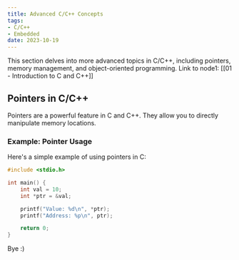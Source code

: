 ```yaml
---
title: Advanced C/C++ Concepts
tags:
- C/C++
- Embedded
date: 2023-10-19
---
```



This section delves into more advanced topics in C/C++, including pointers, memory management, and object-oriented programming.  Link to node1: [[01 - Introduction to C and C++]]

## Pointers in C/C++  

Pointers are a powerful feature in C and C++. They allow you to directly manipulate memory locations.  

### Example: Pointer Usage  

Here's a simple example of using pointers in C:  

```c  
#include <stdio.h>  

int main() {  
    int val = 10;  
    int *ptr = &val;  

    printf("Value: %d\n", *ptr);  
    printf("Address: %p\n", ptr);  

    return 0;  
}  
```


Bye :)